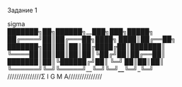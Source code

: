 Задание 1

sigma  
███████╗██╗_██████╗__███╗____███╗__█████╗   
██╔════╝██║██╔═══██╗████╗ ████║██╔══██╗  
███████╗██║██║___██║_██╔████╔██║███████║  
╚════██║██║██║____██║██║╚██╔╝██║██╔══██║  
███████║██║╚██████╔╝██║ ╚═╝ ██║██║___██║  
╚══════╝╚═╝_╚═════╝__╚═╝____╚═╝__╚═╝____╚═╝  
///////////////Σ I G M A///////////////
